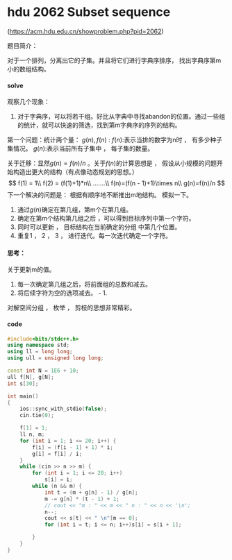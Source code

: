 # hdu 2062 Subset sequence

(https://acm.hdu.edu.cn/showproblem.php?pid=2062)

题目简介：

对于一个排列，分离出它的子集。并且将它们进行字典序排序， 找出字典序第m小的数组结构。

#### solve

观察几个现象：

1. 对于字典序，可以将若干组。好比从字典中寻找abandon的位置。通过一些组的统计，就可以快速的筛选，找到第m字典序的序列的结构。

第一个问题：统计两个量： $g(n) , f(n)$ : 
$f(n):$表示当排的数字为n时 ， 有多少种子集情况。
$g(n):$表示当前所有子集中 ， 每子集的数量。

关于迁移：显然$g(n)=f(n)/n$ 。关于$f(n)$的计算思想是 ， 假设从小规模的问题开始构造出更大的结构（有点像动态规划的思想。） 
$$
f(1) = 1\\
f(2) = (f(1)+1)*n\\
.......\\
f(n)=(f(n - 1)+1)\times n\\
g(n)=f(n)/n
$$
下一个解决的问题是： 根据有顺序地不断推出m地结构。
模拟一下。
1. 通过$g(n)$确定在第几组，第m个在第几组。
2. 确定在第m个结构第几组之后 ，可以得到目标序列中第一个字符。
3. 同时可以更新 ， 目标结构在当前确定的分组 中第几个位置。
4. 重复1 ， 2 ， 3 ， 进行迭代。每一次迭代确定一个字符。

#### 思考：

关于更新m的值。

1. 每一次确定第几组之后，将前面组的总数和减去。
2. 将后续字符为空的选项减去。 - 1.

对解空间分组 ， 枚举 ， 剪枝的思想非常精彩。

#### code

```cpp
#include<bits/stdc++.h>
using namespace std;
using ll = long long;
using ull = unsigned long long;

const int N = 1E6 + 10;
ull f[N], g[N];
int s[30];

int main()
{
	ios::sync_with_stdio(false);
	cin.tie(0);

	f[1] = 1;
	ll n, m;
	for (int i = 1; i <= 20; i++) {
		f[i] = (f[i - 1] + 1) * i;
		g[i] = f[i] / i;
	}
	while (cin >> n >> m) {
		for (int i = 1; i <= 20; i++)
			s[i] = i;
		while (n && m) {
			int t = (m + g[n] - 1) / g[n];
			m -= g[n] * (t - 1) + 1;
			// cout << "m : " << m << " n : " << n << '\n';
			n--;
			cout << s[t] << " \n"[m == 0];
			for (int i = t; i <= n; i++)s[i] = s[i + 1];

		}
	}
}
```





